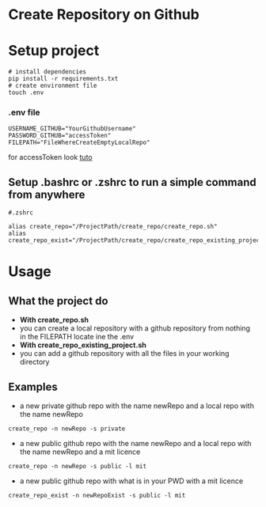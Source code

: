 # Create Repository on Github

# Setup project
```
# install dependencies
pip install -r requirements.txt
# create environment file
touch .env
```

### .env file
```
USERNAME_GITHUB="YourGithubUsername"
PASSWORD_GITHUB="accessToken"
FILEPATH="FileWhereCreateEmptyLocalRepo"
```
for accessToken look [tuto](https://docs.github.com/en/free-pro-team@latest/github/authenticating-to-github/creating-a-personal-access-token)

## Setup .bashrc or .zshrc to run a simple command from anywhere
```
#.zshrc

alias create_repo="/ProjectPath/create_repo/create_repo.sh"
alias create_repo_exist="/ProjectPath/create_repo/create_repo_existing_project.sh"
```

# Usage

## What the project do
- **With create_repo.sh**
- you can create a local repository with a github repository from nothing in the FILEPATH locate ine the .env
- **With create_repo_existing_project.sh**
- you can add a github repository with all the files in your working directory

## Examples
- a new private github repo with the name newRepo and a local repo with the name newRepo
```
create_repo -n newRepo -s private
```

- a new public github repo with the name newRepo and a local repo with the name newRepo and a mit licence
```
create_repo -n newRepo -s public -l mit
```

- a new public github repo with what is in your PWD with a mit licence
```
create_repo_exist -n newRepoExist -s public -l mit
```
